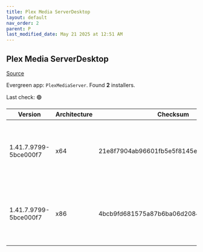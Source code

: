 ```yaml
---
title: Plex Media ServerDesktop
layout: default
nav_order: 2
parent: P
last_modified_date: May 21 2025 at 12:51 AM
---
```


## Plex Media ServerDesktop

[Source](https://www.plex.tv/media-server-downloads/)

Evergreen app: `PlexMediaServer`. Found **2** installers.

Last check: 🟢

| Version               | Architecture | Checksum                                 | URI                                                                                                                                                                                                                                                              |
| --------------------- | ------------ | ---------------------------------------- | ---------------------------------------------------------------------------------------------------------------------------------------------------------------------------------------------------------------------------------------------------------------- |
| 1.41.7.9799-5bce000f7 | x64          | 21e8f7904ab96601fb5e5f8145e1ba32bb754a66 | [https://downloads.plex.tv/plex-media-server-new/1.41.7.9799-5bce000f7/windows/PlexMediaServer-1.41.7.9799-5bce000f7-x86_64.exe](https://downloads.plex.tv/plex-media-server-new/1.41.7.9799-5bce000f7/windows/PlexMediaServer-1.41.7.9799-5bce000f7-x86_64.exe) |
| 1.41.7.9799-5bce000f7 | x86          | 4bcb9fd681575a87b6ba06d2084bfb12b07b59d7 | [https://downloads.plex.tv/plex-media-server-new/1.41.7.9799-5bce000f7/windows/PlexMediaServer-1.41.7.9799-5bce000f7-x86.exe](https://downloads.plex.tv/plex-media-server-new/1.41.7.9799-5bce000f7/windows/PlexMediaServer-1.41.7.9799-5bce000f7-x86.exe)       |
